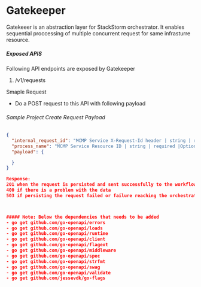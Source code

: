 # Gatekeeper
Gatekeeer is an abstraction layer for StackStorm orchestrator.
It enables sequential proccessing of multiple concurrent request for same infrasturre resource.


##### Exposed APIS
Following API endpoints are exposed by Gatekeeper

1. /v1/requests

Smaple Request
- Do a POST request to this API with following payload
###### Sample Project Create Request Payload
```JSON
{
  "internal_request_id": "MCMP Service X-Request-Id header | string | required",
  "process_name": "MCMP Service Resource ID | string | required |Options: CreateProject, UpdateProject, DeleteProject, RouteCreated, RouteDeleted",
  "payload": {

  }
}

Response:
201 when the request is persisted and sent successfully to the workflow engine
400 if there is a problem with the data
503 if persisting the request failed or failure reaching the orchestration engine



##### Note: Below the dependencies that needs to be added
- go get github.com/go-openapi/errors
- go get github.com/go-openapi/loads
- go get github.com/go-openapi/runtime
- go get github.com/go-openapi/client
- go get github.com/go-openapi/flagext
- go get github.com/go-openapi/middleware
- go get github.com/go-openapi/spec
- go get github.com/go-openapi/strfmt
- go get github.com/go-openapi/swag
- go get github.com/go-openapi/validate
- go get github.com/jessevdk/go-flags

